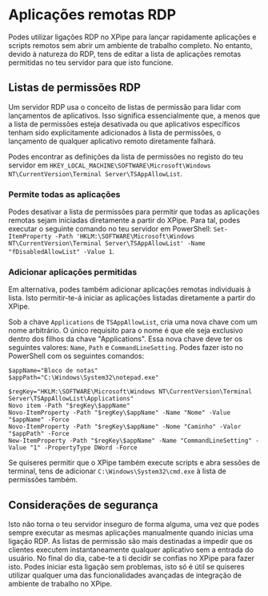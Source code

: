 # Aplicações remotas RDP

Podes utilizar ligações RDP no XPipe para lançar rapidamente aplicações e scripts remotos sem abrir um ambiente de trabalho completo. No entanto, devido à natureza do RDP, tens de editar a lista de aplicações remotas permitidas no teu servidor para que isto funcione.

## Listas de permissões RDP

Um servidor RDP usa o conceito de listas de permissão para lidar com lançamentos de aplicativos. Isso significa essencialmente que, a menos que a lista de permissões esteja desativada ou que aplicativos específicos tenham sido explicitamente adicionados à lista de permissões, o lançamento de qualquer aplicativo remoto diretamente falhará.

Podes encontrar as definições da lista de permissões no registo do teu servidor em `HKEY_LOCAL_MACHINE\SOFTWARE\Microsoft\Windows NT\CurrentVersion\Terminal Server\TSAppAllowList`.

### Permite todas as aplicações

Podes desativar a lista de permissões para permitir que todas as aplicações remotas sejam iniciadas diretamente a partir do XPipe. Para tal, podes executar o seguinte comando no teu servidor em PowerShell: `Set-ItemProperty -Path 'HKLM:\SOFTWARE\Microsoft\Windows NT\CurrentVersion\Terminal Server\TSAppAllowList' -Name "fDisabledAllowList" -Value 1`.

### Adicionar aplicações permitidas

Em alternativa, podes também adicionar aplicações remotas individuais à lista. Isto permitir-te-á iniciar as aplicações listadas diretamente a partir do XPipe.

Sob a chave `Applications` de `TSAppAllowList`, cria uma nova chave com um nome arbitrário. O único requisito para o nome é que ele seja exclusivo dentro dos filhos da chave "Applications". Essa nova chave deve ter os seguintes valores: `Name`, `Path` e `CommandLineSetting`. Podes fazer isto no PowerShell com os seguintes comandos:

```
$appName="Bloco de notas"
$appPath="C:\Windows\System32\notepad.exe"

$regKey="HKLM:\SOFTWARE\Microsoft\Windows NT\CurrentVersion\Terminal Server\TSAppAllowList\Applications"
Novo item -Path "$regKey\$appName"
Novo-ItemProperty -Path "$regKey\$appName" -Name "Nome" -Value "$appName" -Force
Novo-ItemProperty -Path "$regKey\$appName" -Nome "Caminho" -Valor "$appPath" -Force
New-ItemProperty -Path "$regKey\$appName" -Name "CommandLineSetting" -Value "1" -PropertyType DWord -Force
```

Se quiseres permitir que o XPipe também execute scripts e abra sessões de terminal, tens de adicionar `C:\Windows\System32\cmd.exe` à lista de permissões também. 

## Considerações de segurança

Isto não torna o teu servidor inseguro de forma alguma, uma vez que podes sempre executar as mesmas aplicações manualmente quando inicias uma ligação RDP. As listas de permissão são mais destinadas a impedir que os clientes executem instantaneamente qualquer aplicativo sem a entrada do usuário. No final do dia, cabe-te a ti decidir se confias no XPipe para fazer isto. Podes iniciar esta ligação sem problemas, isto só é útil se quiseres utilizar qualquer uma das funcionalidades avançadas de integração de ambiente de trabalho no XPipe.
